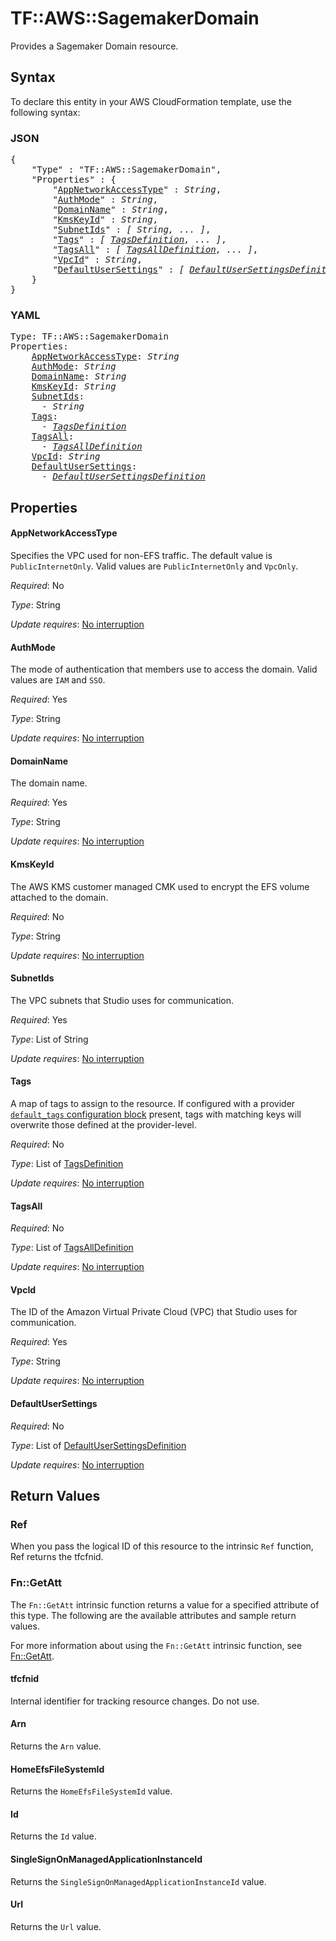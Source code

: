 # TF::AWS::SagemakerDomain

Provides a Sagemaker Domain resource.

## Syntax

To declare this entity in your AWS CloudFormation template, use the following syntax:

### JSON

<pre>
{
    "Type" : "TF::AWS::SagemakerDomain",
    "Properties" : {
        "<a href="#appnetworkaccesstype" title="AppNetworkAccessType">AppNetworkAccessType</a>" : <i>String</i>,
        "<a href="#authmode" title="AuthMode">AuthMode</a>" : <i>String</i>,
        "<a href="#domainname" title="DomainName">DomainName</a>" : <i>String</i>,
        "<a href="#kmskeyid" title="KmsKeyId">KmsKeyId</a>" : <i>String</i>,
        "<a href="#subnetids" title="SubnetIds">SubnetIds</a>" : <i>[ String, ... ]</i>,
        "<a href="#tags" title="Tags">Tags</a>" : <i>[ <a href="tagsdefinition.md">TagsDefinition</a>, ... ]</i>,
        "<a href="#tagsall" title="TagsAll">TagsAll</a>" : <i>[ <a href="tagsalldefinition.md">TagsAllDefinition</a>, ... ]</i>,
        "<a href="#vpcid" title="VpcId">VpcId</a>" : <i>String</i>,
        "<a href="#defaultusersettings" title="DefaultUserSettings">DefaultUserSettings</a>" : <i>[ <a href="defaultusersettingsdefinition.md">DefaultUserSettingsDefinition</a>, ... ]</i>
    }
}
</pre>

### YAML

<pre>
Type: TF::AWS::SagemakerDomain
Properties:
    <a href="#appnetworkaccesstype" title="AppNetworkAccessType">AppNetworkAccessType</a>: <i>String</i>
    <a href="#authmode" title="AuthMode">AuthMode</a>: <i>String</i>
    <a href="#domainname" title="DomainName">DomainName</a>: <i>String</i>
    <a href="#kmskeyid" title="KmsKeyId">KmsKeyId</a>: <i>String</i>
    <a href="#subnetids" title="SubnetIds">SubnetIds</a>: <i>
      - String</i>
    <a href="#tags" title="Tags">Tags</a>: <i>
      - <a href="tagsdefinition.md">TagsDefinition</a></i>
    <a href="#tagsall" title="TagsAll">TagsAll</a>: <i>
      - <a href="tagsalldefinition.md">TagsAllDefinition</a></i>
    <a href="#vpcid" title="VpcId">VpcId</a>: <i>String</i>
    <a href="#defaultusersettings" title="DefaultUserSettings">DefaultUserSettings</a>: <i>
      - <a href="defaultusersettingsdefinition.md">DefaultUserSettingsDefinition</a></i>
</pre>

## Properties

#### AppNetworkAccessType

Specifies the VPC used for non-EFS traffic. The default value is `PublicInternetOnly`. Valid values are `PublicInternetOnly` and `VpcOnly`.

_Required_: No

_Type_: String

_Update requires_: [No interruption](https://docs.aws.amazon.com/AWSCloudFormation/latest/UserGuide/using-cfn-updating-stacks-update-behaviors.html#update-no-interrupt)

#### AuthMode

The mode of authentication that members use to access the domain. Valid values are `IAM` and `SSO`.

_Required_: Yes

_Type_: String

_Update requires_: [No interruption](https://docs.aws.amazon.com/AWSCloudFormation/latest/UserGuide/using-cfn-updating-stacks-update-behaviors.html#update-no-interrupt)

#### DomainName

The domain name.

_Required_: Yes

_Type_: String

_Update requires_: [No interruption](https://docs.aws.amazon.com/AWSCloudFormation/latest/UserGuide/using-cfn-updating-stacks-update-behaviors.html#update-no-interrupt)

#### KmsKeyId

The AWS KMS customer managed CMK used to encrypt the EFS volume attached to the domain.

_Required_: No

_Type_: String

_Update requires_: [No interruption](https://docs.aws.amazon.com/AWSCloudFormation/latest/UserGuide/using-cfn-updating-stacks-update-behaviors.html#update-no-interrupt)

#### SubnetIds

The VPC subnets that Studio uses for communication.

_Required_: Yes

_Type_: List of String

_Update requires_: [No interruption](https://docs.aws.amazon.com/AWSCloudFormation/latest/UserGuide/using-cfn-updating-stacks-update-behaviors.html#update-no-interrupt)

#### Tags

A map of tags to assign to the resource. If configured with a provider [`default_tags` configuration block](/docs/providers/aws/index.html#default_tags-configuration-block) present, tags with matching keys will overwrite those defined at the provider-level.

_Required_: No

_Type_: List of <a href="tagsdefinition.md">TagsDefinition</a>

_Update requires_: [No interruption](https://docs.aws.amazon.com/AWSCloudFormation/latest/UserGuide/using-cfn-updating-stacks-update-behaviors.html#update-no-interrupt)

#### TagsAll

_Required_: No

_Type_: List of <a href="tagsalldefinition.md">TagsAllDefinition</a>

_Update requires_: [No interruption](https://docs.aws.amazon.com/AWSCloudFormation/latest/UserGuide/using-cfn-updating-stacks-update-behaviors.html#update-no-interrupt)

#### VpcId

The ID of the Amazon Virtual Private Cloud (VPC) that Studio uses for communication.

_Required_: Yes

_Type_: String

_Update requires_: [No interruption](https://docs.aws.amazon.com/AWSCloudFormation/latest/UserGuide/using-cfn-updating-stacks-update-behaviors.html#update-no-interrupt)

#### DefaultUserSettings

_Required_: No

_Type_: List of <a href="defaultusersettingsdefinition.md">DefaultUserSettingsDefinition</a>

_Update requires_: [No interruption](https://docs.aws.amazon.com/AWSCloudFormation/latest/UserGuide/using-cfn-updating-stacks-update-behaviors.html#update-no-interrupt)

## Return Values

### Ref

When you pass the logical ID of this resource to the intrinsic `Ref` function, Ref returns the tfcfnid.

### Fn::GetAtt

The `Fn::GetAtt` intrinsic function returns a value for a specified attribute of this type. The following are the available attributes and sample return values.

For more information about using the `Fn::GetAtt` intrinsic function, see [Fn::GetAtt](https://docs.aws.amazon.com/AWSCloudFormation/latest/UserGuide/intrinsic-function-reference-getatt.html).

#### tfcfnid

Internal identifier for tracking resource changes. Do not use.

#### Arn

Returns the <code>Arn</code> value.

#### HomeEfsFileSystemId

Returns the <code>HomeEfsFileSystemId</code> value.

#### Id

Returns the <code>Id</code> value.

#### SingleSignOnManagedApplicationInstanceId

Returns the <code>SingleSignOnManagedApplicationInstanceId</code> value.

#### Url

Returns the <code>Url</code> value.

